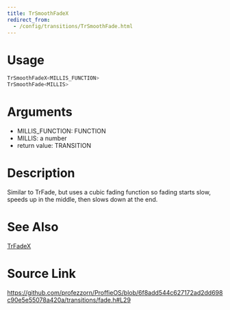 ```yaml
---
title: TrSmoothFadeX
redirect_from:
  - /config/transitions/TrSmoothFade.html
---
```


# Usage
```cpp
TrSmoothFadeX<MILLIS_FUNCTION>
TrSmoothFade<MILLIS>
```

# Arguments
 * MILLIS_FUNCTION: FUNCTION
 * MILLIS: a number
 * return value: TRANSITION

# Description
Similar to TrFade, but uses a cubic fading function
so fading starts slow, speeds up in the middle, then
slows down at the end.

# See Also
[TrFadeX](/config/transitions/TrFadeX.html)

# Source Link
https://github.com/profezzorn/ProffieOS/blob/6f8add544c627172ad2dd698c90e5e55078a420a/transitions/fade.h#L29
